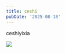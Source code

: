 ```yaml
---
title: ceshi
pubDate: '2025-08-18'
---
```


ceshiyixia 

![](D:\OneDrive\09.播客\新建文件夹\blog-demo\public\img\20250817.jpg)